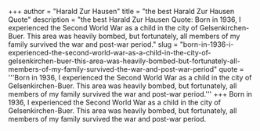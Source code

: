 +++
author = "Harald Zur Hausen"
title = "the best Harald Zur Hausen Quote"
description = "the best Harald Zur Hausen Quote: Born in 1936, I experienced the Second World War as a child in the city of Gelsenkirchen-Buer. This area was heavily bombed, but fortunately, all members of my family survived the war and post-war period."
slug = "born-in-1936-i-experienced-the-second-world-war-as-a-child-in-the-city-of-gelsenkirchen-buer-this-area-was-heavily-bombed-but-fortunately-all-members-of-my-family-survived-the-war-and-post-war-period"
quote = '''Born in 1936, I experienced the Second World War as a child in the city of Gelsenkirchen-Buer. This area was heavily bombed, but fortunately, all members of my family survived the war and post-war period.'''
+++
Born in 1936, I experienced the Second World War as a child in the city of Gelsenkirchen-Buer. This area was heavily bombed, but fortunately, all members of my family survived the war and post-war period.
